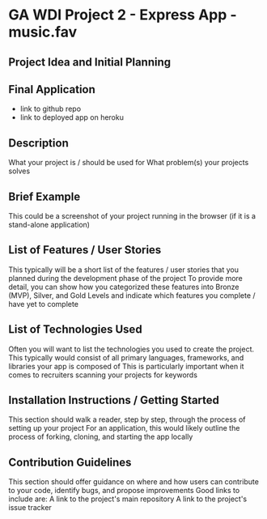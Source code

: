 # GA WDI Project 2 - Express App - music.fav

## Project Idea and Initial Planning

## Final Application

- link to github repo
- link to deployed app on heroku

## Description

What your project is / should be used for
What problem(s) your projects solves

## Brief Example

This could be a screenshot of your project running in the browser (if it is a stand-alone application)

## List of Features / User Stories

This typically will be a short list of the features / user stories that you planned during the development phase of the project
To provide more detail, you can show how you categorized these features into Bronze (MVP), Silver, and Gold Levels and indicate which features you complete / have yet to complete

## List of Technologies Used

Often you will want to list the technologies you used to create the project.
This typically would consist of all primary languages, frameworks, and libraries your app is composed of
This is particularly important when it comes to recruiters scanning your projects for keywords

## Installation Instructions / Getting Started

This section should walk a reader, step by step, through the process of setting up your project
For an application, this would likely outline the process of forking, cloning, and starting the app locally

## Contribution Guidelines

This section should offer guidance on where and how users can contribute to your code, identify bugs, and propose improvements
Good links to include are:
A link to the project's main repository
A link to the project's issue tracker
